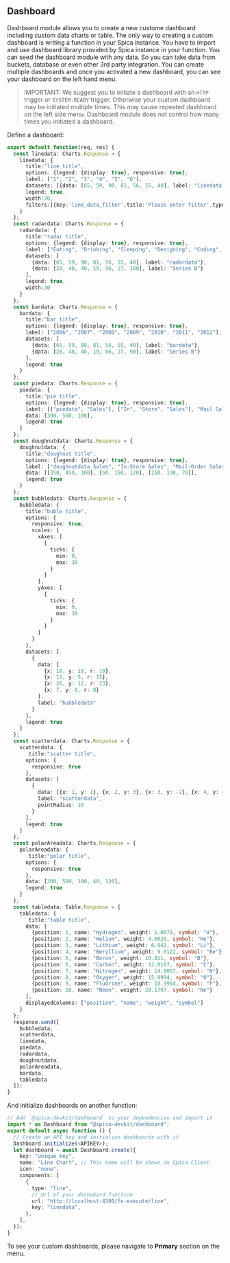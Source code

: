 ## Dashboard

Dashboard module allows you to create a new custome dashboard including custom data charts or table. The only way to creating a custom dashboard is writing a function in your Spica instance. You have to import and use dashboard library provided by Spica instance in your function. You can seed the dashboard module with any data. So you can take data from buckets, database or even other 3rd party integration. You can create multiple dashboards and once you activated a new dashboard, you can see your dashboard on the left hand menu.

> IMPORTANT: We suggest you to initiate a dashboard with an `HTTP` trigger or `SYSTEM:READY` trigger. Otherwise your custom dashboard may be initiated multiple times. This may cause repeated dashboard on the left side menu. Dashboard module does not control how many times you initiated a dashboard.

Define a dashboard:

```typescript
export default function(req, res) {
  const linedata: Charts.Response = {
    linedata: {
      title:"line title",
      options: {legend: {display: true}, responsive: true},
      label: ["1", "2", "3", "4", "5", "6"],
      datasets: [{data: [65, 59, 90, 81, 56, 55, 40], label: "linedata"}],,
      legend: true,
      width:70,
      filters:[{key:'line_data_filter',title:'Please enter filter',type:"string"}]
    }
  };
  const radardata: Charts.Response = {
    radardata: {
      title:"radar title",
      options: {legend: {display: true}, responsive: true},
      label: ["Eating", "Drinking", "Sleeping", "Designing", "Coding", "Cycling", "Running"],
      datasets: [
        {data: [65, 59, 90, 81, 56, 55, 40], label: "radardata"},
        {data: [28, 48, 40, 19, 96, 27, 100], label: "Series B"}
      ],
      legend: true,
      width:30
    }
  };
  const bardata: Charts.Response = {
    bardata: {
      title:"bar title",
      options: {legend: {display: true}, responsive: true},
      label: ["2006", "2007", "2008", "2009", "2010", "2011", "2012"],
      datasets: [
        {data: [65, 59, 80, 81, 56, 55, 40], label: "bardata"},
        {data: [28, 48, 40, 19, 86, 27, 90], label: "Series B"}
      ],
      legend: true
    }
  };
  const piedata: Charts.Response = {
    piedata: {
      title:"pie title",
      options: {legend: {display: true}, responsive: true},
      label: [["piedata", "Sales"], ["In", "Store", "Sales"], "Mail Sales"],
      data: [300, 500, 100],
      legend: true
    }
  };
  const doughnutdata: Charts.Response = {
    doughnutdata: {
      title:"doughnot title",
      options: {legend: {display: true}, responsive: true},
      label: ["doughnutdata Sales", "In-Store Sales", "Mail-Order Sales"],
      data: [[350, 450, 100], [50, 150, 120], [250, 130, 70]],
      legend: true
    }
  };
  const bubbledata: Charts.Response = {
    bubbledata: {
      title:"buble title",
      options: {
        responsive: true,
        scales: {
          xAxes: [
            {
              ticks: {
                min: 0,
                max: 30
              }
            }
          ],
          yAxes: [
            {
              ticks: {
                min: 0,
                max: 30
              }
            }
          ]
        }
      },
      datasets: [
        {
          data: [
            {x: 10, y: 10, r: 10},
            {x: 15, y: 5, r: 15},
            {x: 26, y: 12, r: 23},
            {x: 7, y: 8, r: 8}
          ],
          label: "bubbledata"
        }
      ],
      legend: true
    }
  };
  const scatterdata: Charts.Response = {
    scatterdata: {
       title:"scatter title",
      options: {
        responsive: true
      },
      datasets: [
        {
          data: [{x: 1, y: 1}, {x: 2, y: 3}, {x: 3, y: -2}, {x: 4, y: 4}, {x: 5, y: -3, r: 20}],
          label: "scatterdata",
          pointRadius: 10
        }
      ],
      legend: true
    }
  };
  const polarAreadata: Charts.Response = {
    polarAreadata: {
       title:"polar title",
      options: {
        responsive: true
      },
      data: [300, 500, 100, 40, 120],
      legend: true
    }
  };
  const tabledata: Table.Response = {
    tabledata: {
       title:"table title",
      data: [
        {position: 1, name: "Hydrogen", weight: 1.0079, symbol: "H"},
        {position: 2, name: "Helium", weight: 4.0026, symbol: "He"},
        {position: 3, name: "Lithium", weight: 6.941, symbol: "Li"},
        {position: 4, name: "Beryllium", weight: 9.0122, symbol: "Be"},
        {position: 5, name: "Boron", weight: 10.811, symbol: "B"},
        {position: 6, name: "Carbon", weight: 12.0107, symbol: "C"},
        {position: 7, name: "Nitrogen", weight: 14.0067, symbol: "N"},
        {position: 8, name: "Oxygen", weight: 15.9994, symbol: "O"},
        {position: 9, name: "Fluorine", weight: 18.9984, symbol: "F"},
        {position: 10, name: "Neon", weight: 20.1797, symbol: "Ne"}
      ],
      displayedColumns: ["position", "name", "weight", "symbol"]
    }
  };
  response.send([
    bubbledata,
    scatterdata,
    linedata,
    piedata,
    radardata,
    doughnutdata,
    polarAreadata,
    bardata,
    tabledata
  ]);
}
```

And initialize dashboards on another function:

```typescript
// Add `@spica-devkit/dashboard` to your dependencies and import it
import * as Dashboard from "@spica-devkit/dashboard";
export default async function () {
  // Create an API key and initialize dashboards with it
  Dashboard.initialize(<APIKEY>);
  let dashboard = await Dashboard.create({
    key: "unique_key",
    name: "Line Chart", // This name will be shown on Spica Client
    icon: "none",
    components: [
      {
        type: "line",
        // Url of your dashobard function
        url: "http://localhost:4300/fn-execute/line",
        key: "linedata",
      },
    ],
  });
}
```

To see your custom dashboards, please navigate to **Primary** section on the menu.

